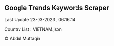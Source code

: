 

## Google Trends Keywords Scraper 
 
Last Update 23-03-2023 , 06:16:14

Country List :
VIETNAM.json



© Abdul Muttaqin 
